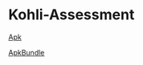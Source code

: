 # Kohli-Assessment


[Apk](https://github.com/mridul-dhiman/Kohli-Assessment/blob/master/app/release/app-release.apk)

[ApkBundle](https://github.com/mridul-dhiman/Kohli-Assessment/blob/master/app/release/app-release.aab)
